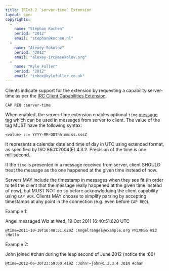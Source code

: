 ```yaml
---
title: IRCv3.2 `server-time` Extension
layout: spec
copyrights:
  -
    name: "Stéphan Kochen"
    period: "2012"
    email: "stephan@kochen.nl"
  -
    name: "Alexey Sokolov"
    period: "2012"
    email: "alexey-irc@asokolov.org"
  -
    name: "Kyle Fuller"
    period: "2012"
    email: "inbox@kylefuller.co.uk"
---
```

Clients indicate support for the extension by requesting a capability server-time as per the [IRC Client Capabilities Extension][cap].

	CAP REQ :server-time

When enabled, the server-time extension enables optional `time` [message tag][] which can be used in messages from server to client.
The value of the tag MUST have the following syntax:

	<value> ::= YYYY-MM-DDThh:mm:ss.sssZ

It represents a calendar date and time of day in UTC using extended format, as specified by ISO 8601:2004(E) 4.3.2.
Precision of the time is one millisecond.

If the `time` is presented in a message received from server, client SHOULD treat the message as the one happened at the given time instead of now.

Servers MAY include the timestamp in messages when they see fit (in order to tell the client that the message really happened at the given time instead of now),
but MUST NOT do so before acknowledging the client capability using `CAP ACK`.
Clients MAY choose to simplify parsing by accepting timestamps at any point in the connection (e.g. even before `CAP REQ`).

Example 1:

Angel messaged Wiz at Wed, 19 Oct 2011 16:40:51.620 UTC

	@time=2011-10-19T16:40:51.620Z :Angel!angel@example.org PRIVMSG Wiz :Hello

Example 2:

John joined #chan during the leap second of June 2012 (notice the :60)

	@time=2012-06-30T23:59:60.419Z :John!~john@1.2.3.4 JOIN #chan


[cap]: /specification/capability-negotiation-3.1
[message tag]: /specification/message-tags-3.2
